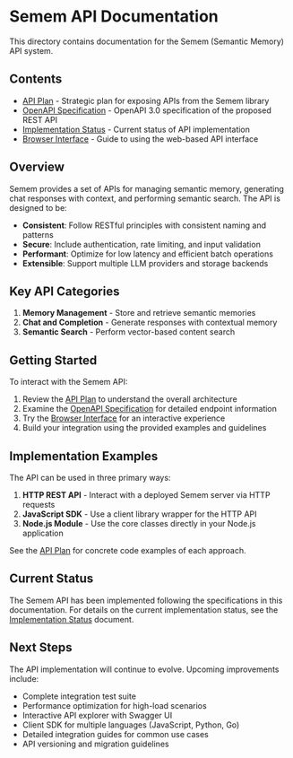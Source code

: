 # Semem API Documentation

This directory contains documentation for the Semem (Semantic Memory) API system.

## Contents

- [API Plan](./api-plan.md) - Strategic plan for exposing APIs from the Semem library
- [OpenAPI Specification](./openapi-spec.yaml) - OpenAPI 3.0 specification of the proposed REST API
- [Implementation Status](./implementation-status.md) - Current status of API implementation
- [Browser Interface](./browser-interface.md) - Guide to using the web-based API interface

## Overview

Semem provides a set of APIs for managing semantic memory, generating chat responses with context, and performing semantic search. The API is designed to be:

- **Consistent**: Follow RESTful principles with consistent naming and patterns
- **Secure**: Include authentication, rate limiting, and input validation
- **Performant**: Optimize for low latency and efficient batch operations
- **Extensible**: Support multiple LLM providers and storage backends

## Key API Categories

1. **Memory Management** - Store and retrieve semantic memories
2. **Chat and Completion** - Generate responses with contextual memory
3. **Semantic Search** - Perform vector-based content search

## Getting Started

To interact with the Semem API:

1. Review the [API Plan](./api-plan.md) to understand the overall architecture
2. Examine the [OpenAPI Specification](./openapi-spec.yaml) for detailed endpoint information
3. Try the [Browser Interface](./browser-interface.md) for an interactive experience
4. Build your integration using the provided examples and guidelines

## Implementation Examples

The API can be used in three primary ways:

1. **HTTP REST API** - Interact with a deployed Semem server via HTTP requests
2. **JavaScript SDK** - Use a client library wrapper for the HTTP API
3. **Node.js Module** - Use the core classes directly in your Node.js application

See the [API Plan](./api-plan.md) for concrete code examples of each approach.

## Current Status

The Semem API has been implemented following the specifications in this documentation. For details on the current implementation status, see the [Implementation Status](./implementation-status.md) document.

## Next Steps

The API implementation will continue to evolve. Upcoming improvements include:

- Complete integration test suite
- Performance optimization for high-load scenarios
- Interactive API explorer with Swagger UI
- Client SDK for multiple languages (JavaScript, Python, Go)
- Detailed integration guides for common use cases
- API versioning and migration guidelines